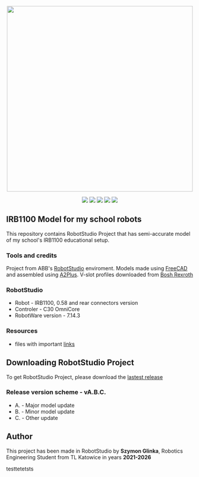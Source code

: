 <p align="center">
  <img src="https://github.com/user-attachments/assets/b306b83d-ec15-4c8a-b35e-10e9d92a6575" height="auto" width="500">
</p>

<p align="center">
  <img src="https://img.shields.io/github/license/Glinek/IRB1100-Project">
  <img src="https://img.shields.io/github/v/release/Glinek/IRB1100-Project">
  <img src="https://img.shields.io/github/repo-size/Glinek/IRB1100-Project">
  <img src="https://img.shields.io/github/directory-file-count/Glinek/IRB1100-Project">
  <img src="https://img.shields.io/badge/Made_By-Szymon_Glinka-blue">
</p>

## IRB1100 Model for my school robots
This repository contains RobotStudio Project that has semi-accurate model of my school's IRB1100 educational setup.   
### Tools and credits
Project from ABB's [RobotStudio](https://new.abb.com/products/robotics/software-and-digital/robotstudio) enviroment. Models made using [FreeCAD](https://www.freecad.org/) and assembled using [A2Plus](https://wiki.freecad.org/A2plus_Workbench/pl). V-slot profiles downloaded from [Bosh Rexroth](https://www.boschrexroth.com/en/dc/)
### RobotStudio
 - Robot - IRB1100, 0.58 and rear connectors version
 - Controler - C30 OmniCore
 - RobotWare version - 7.14.3
### Resources
- files with important [links](LINKS.md)

## Downloading RobotStudio Project
To get RobotStudio Project, please download the [lastest release](https://github.com/Glinek/IRB1100-Project/releases/latest)
### Release version scheme - vA.B.C.
 - A. - Major model update
 - B. - Minor model update
 - C. - Other update

## Author
This project has been made in RobotStudio by **Szymon Glinka**, Robotics Engineering Student from TL Katowice in years **2021-2026**



testtetetsts


